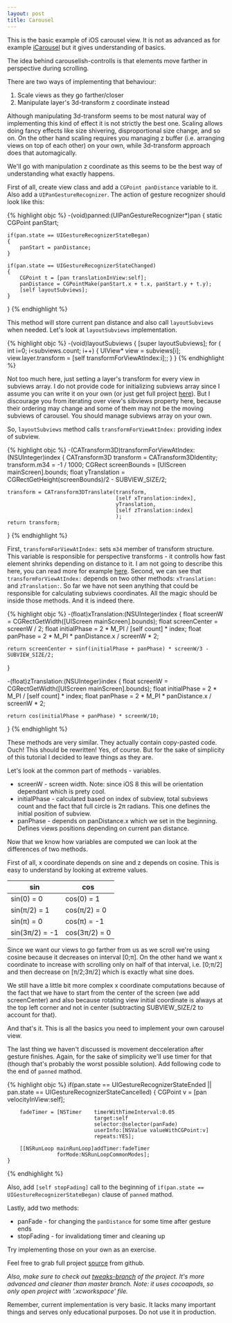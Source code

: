 ```yaml
---
layout: post
title: Carousel
---
```

This is the basic example of iOS carousel view.
It is not as advanced as for example [iCarousel](https://github.com/nicklockwood/iCarousel) but it gives understanding of basics.

The idea behind carouselish-controlls is that elements move farther  in perspective during scrolling. 

There are two ways of implementing that behaviour:

1. Scale views as they go farther/closer
2. Manipulate layer's 3d-transform z coordinate instead

Although manipulating 3d-transform seems to be most natural way of implementing this kind of effect it is not strictly the best one. 
Scaling allows doing fancy effects like size shivering, disproportional size change, and so on. On the other hand scaling requires you managing z buffer (i.e. arranging views on top of each other) on your own, while 3d-transform approach does that automagically.

We'll go with manipulation z coordinate as this seems to be the best way of understanding what exactly happens.

First of all, create view class and add a ```CGPoint panDistance``` variable to it. Also add a ```UIPanGestureRecognizer```. The action of gesture recognizer should look like this:


{% highlight objc %}
-(void)panned:(UIPanGestureRecognizer*)pan
{
    static CGPoint panStart;
    
    if(pan.state == UIGestureRecognizerStateBegan)
    {
        panStart = panDistance;
    }
    
    if(pan.state == UIGestureRecognizerStateChanged)
    {
        CGPoint t = [pan translationInView:self];
        panDistance = CGPointMake(panStart.x + t.x, panStart.y + t.y);
		[self layoutSubviews];
    }
}
{% endhighlight %}


This method will store current pan distance and also call ```layoutSubviews``` when needed. Let's look at ```layoutSubviews``` implementation.

{% highlight objc %}
-(void)layoutSubviews
{
    [super layoutSubviews];
    for ( int i=0; i<subviews.count; i++) {
        UIView* view = subviews[i];
        view.layer.transform = [self transformForViewAtIndex:i];;
    }
}
{% endhighlight %}

Not too much here, just setting a layer's transform for every view in subviews array. I do not provide code for initializing subviews array since I assume you can write it on your own (or just get full project [here](https://github.com/golopupinsky/Carousel)). But I discourage you from iterating over view's sibviews property here, because their ordering may change and some of them may not be the moving subviews of carousel. You should manage subviews array on your own.

So, ```layoutSubviews``` method calls ```transformForViewAtIndex:``` providing index of subview.

{% highlight objc %}
-(CATransform3D)transformForViewAtIndex:(NSUInteger)index
{
    CATransform3D transform = CATransform3DIdentity;
    transform.m34 = -1 / 1000;
    CGRect screenBounds = [UIScreen mainScreen].bounds;
    float yTranslation = CGRectGetHeight(screenBounds)/2 - SUBVIEW_SIZE/2;
    
    transform = CATransform3DTranslate(transform,
                                       [self xTranslation:index],
                                       yTranslation,
                                       [self zTranslation:index]
                                       );
    return transform;
}
{% endhighlight %}

First, ```transformForViewAtIndex:``` sets ```m34``` member of transform structure. This variable is responsible for perspective transforms - it controlls how fast element shrinks depending on distance to it. I am not going to describe this here, you can read more for example [here](http://milen.me/writings/core-animation-3d-model/).
Second, we can see that ```transformForViewAtIndex:``` depends on two other methods: ```xTranslation:``` and ```zTranslation:```. So far we have not seen anything that could be responsible for calculating subviews coordinates. All the magic should be inside those methods. And it is indeed there.


{% highlight objc %}
-(float)xTranslation:(NSUInteger)index
{
    float screenW = CGRectGetWidth([UIScreen mainScreen].bounds);
    float screenCenter = screenW / 2;
    float initialPhase = 2 * M_PI / [self count] * index;
    float panPhase = 2 * M_PI * panDistance.x / screenW * 2;
    
    return screenCenter + sinf(initialPhase + panPhase) * screenW/3 - SUBVIEW_SIZE/2;
}

-(float)zTranslation:(NSUInteger)index
{
    float screenW = CGRectGetWidth([UIScreen mainScreen].bounds);
    float initialPhase = 2 * M_PI / [self count] * index;
    float panPhase = 2 * M_PI * panDistance.x / screenW * 2;
    
    return cos(initialPhase + panPhase) * screenW/10;
}
{% endhighlight %}

These methods are very similar. They actually contain copy-pasted code. Ouch! This should be rewritten! Yes, of course. But for the sake of simplicity of this tutorial I decided to leave things as they are. 

Let's look at the common part of methods - variables.

* screenW - screen width. Note: since iOS 8 this will be orientation dependant which is prety cool.
* initialPhase - calculated based on index of subview, total subviews count and the fact that full circle is 2π radians. This one defines the initial position of subview.
* panPhase - depends on panDistance.x which we set in the beginning. Defines views positions depending on current pan distance.

Now that we know how variables are computed we can look at the differences of two methods.

First of all, x coordinate depends on sine and z depends on cosine. This is easy to understand by looking at extreme values.

| sin            | cos          |
|----------------|--------------|
| sin(0) = 0     | cos(0) = 1   |
| sin(π/2) = 1   | cos(π/2) = 0 |
| sin(π) = 0     | cos(π) = -1  |
| sin(3π/2) = -1 | cos(3π/2) = 0|


Since we want our views to go farther from us as we scroll we're using cosine because it decreases on interval [0;π]. On the other hand we want x coordinate to increase with scrolling only on half of that interval, i.e. [0;π/2] and then decrease on [π/2;3π/2] which is exactly what sine does. 

We still have a little bit more complex x coordinate computations because of the fact that we have to start from the center of the screen (we add screenCenter) and also because rotating view initial coordinate is always at the top left corner and not in center (subtracting SUBVIEW_SIZE/2 to account for that).

And that's it. This is all the basics you need to implement your own carousel view.  

The last thing we haven't discussed is movement decceleration after gesture finishes. Again, for the sake of simplicity we'll use timer for that (though that's probably the worst possible solution).
Add following code to the end of ```panned``` mathod.

{% highlight objc %}
    if(pan.state == UIGestureRecognizerStateEnded || 
    	pan.state == UIGestureRecognizerStateCancelled)
    {
        CGPoint v = [pan velocityInView:self];
        
        fadeTimer = [NSTimer 	timerWithTimeInterval:0.05 
        						target:self
        						selector:@selector(panFade) 
        						userInfo:[NSValue valueWithCGPoint:v] 
        						repeats:YES];
        						
        [[NSRunLoop mainRunLoop]addTimer:fadeTimer 
        			forMode:NSRunLoopCommonModes];
    }
{% endhighlight %}

Also, add ```[self stopFading]``` call to the beginning of ```if(pan.state == UIGestureRecognizerStateBegan)``` clause of ```panned``` mathod.

Lastly, add two methods:
 
* panFade - for changing the ```panDistance``` for some time after gesture ends
* stopFading - for invalidationg timer and cleaning up

Try implementing those on your own as an exercise.

Feel free to grab full project [source](https://github.com/golopupinsky/Carousel) from github. 

*Also, make sure to check out [tweaks-branch](https://github.com/golopupinsky/Carousel/tree/tweaks-branch) of the project. It's more advanced and cleaner than master branch. Note: it uses cocoapods, so only open project with '.xcworkspace' file.*


Remember, current implementation is very basic. It lacks many important things and serves only educational purposes. Do not use it in production.